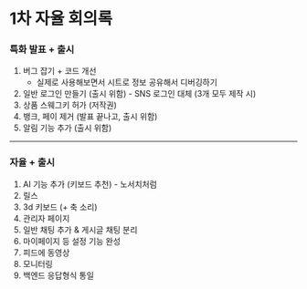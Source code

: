 # 1차 자율 회의록

### 특화 발표 + 출시

1. 버그 잡기 + 코드 개선
   - 실제로 사용해보면서 시트로 정보 공유해서 디버깅하기
2. 일반 로그인 만들기 (출시 위함) - SNS 로그인 대체 (3개 모두 제작 시)
3. 상품 스웨그키 허가 (저작권)
4. 뱅크, 페이 제거 (발표 끝나고, 출시 위함)
5. 알림 기능 추가 (출시 위함)

---

### 자율 + 출시

1. AI 기능 추가 (키보드 추천) - 노서치처럼
2. 릴스
3. 3d 키보드 (+ 축 소리)
4. 관리자 페이지
5. 일반 채팅 추가 & 게시글 채팅 분리
6. 마이페이지 등 설정 기능 완성
7. 피드에 동영상
8. 모니터링
9. 백엔드 응답형식 통일
